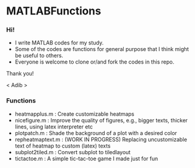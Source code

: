 # MATLABFunctions

### Hi!

- I write MATLAB codes for my study.
- Some of the codes are functions for general purpose that I think might be useful to others.
- Everyone is welcome to clone or/and fork the codes in this repo.

Thank you!

< Adib >

### Functions
- heatmapplus.m                 : Create customizable heatmaps
- nicefigure.m                  : Improve the quality of figures, e.g., bigger texts, thicker lines, using latex interpreter etc
- plotpatch.m                   : Shade the background of a plot with a desired color
- repheatmaptext.m              : (WORK IN PROGRESS) Replacing uncustomizable text of heatmap to custom (latex) texts
- subplot2tiled.m               : Convert subplot to tiledlayout
- tictactoe.m                   : A simple tic-tac-toe game I made just for fun
